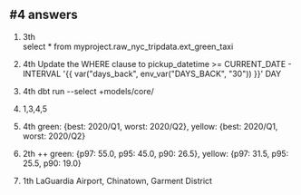 ## #4 answers

1. 3th  
select * from myproject.raw_nyc_tripdata.ext_green_taxi

2. 4th
Update the WHERE clause to pickup_datetime >= CURRENT_DATE - INTERVAL '{{ var("days_back", env_var("DAYS_BACK", "30")) }}' DAY

3. 4th
dbt run --select +models/core/

4. 1,3,4,5

5. 4th
green: {best: 2020/Q1, worst: 2020/Q2}, yellow: {best: 2020/Q1, worst: 2020/Q2}

6. 2th
++ green: {p97: 55.0, p95: 45.0, p90: 26.5}, yellow: {p97: 31.5, p95: 25.5, p90: 19.0}

7. 1th 
LaGuardia Airport, Chinatown, Garment District


